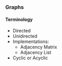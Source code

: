 ### Graphs 

#### Terminology 
- Directed
- Unidirected
- Implementations:
    - Adjacency Matrix
    - Adjacency List
- Cyclic or Acyclic